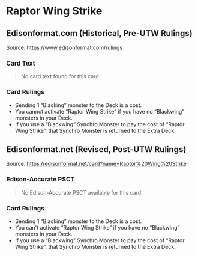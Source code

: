 # Raptor Wing Strike

## Edisonformat.com (Historical, Pre-UTW Rulings)

Source: https://www.edisonformat.com/rulings

### Card Text

> No card text found for this card.

### Card Rulings

*   Sending 1 “Blacking” monster to the Deck is a cost.
*   You cannot activate “Raptor Wing Strike” if you have no “Blackwing” monsters in your Deck.
*   If you use a “Blackwing” Synchro Monster to pay the cost of “Raptor Wing Strike”, that Synchro Monster is returned to the Extra Deck.

## Edisonformat.net (Revised, Post-UTW Rulings)

Source: https://edisonformat.net/card?name=Raptor%20Wing%20Strike

### Edison-Accurate PSCT

> No Edison-Accurate PSCT available for this card.

### Card Rulings

*   Sending 1 “Blacking” monster to the Deck is a cost.
*   You can't activate “Raptor Wing Strike” if you have no “Blackwing” monsters in your Deck.
*   If you use a “Blackwing” Synchro Monster to pay the cost of “Raptor Wing Strike”, that Synchro Monster is returned to the Extra Deck.
            